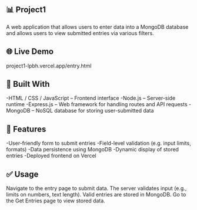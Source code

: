 ## 📊 Project1

A web application that allows users to enter data into a MongoDB database and allows users to view submitted entries via various filters.

## 🌐 Live Demo

project1-lpbh.vercel.app/entry.html

## 🧱 Built With

-HTML / CSS / JavaScript – Frontend interface
-Node.js – Server-side runtime
-Express.js – Web framework for handling routes and API requests
-MongoDB – NoSQL database for storing user-submitted data

## 🎯 Features

-User-friendly form to submit entries
-Field-level validation (e.g. input limits, formats)
-Data persistence using MongoDB
-Dynamic display of stored entries
-Deployed frontend on Vercel

## ✅ Usage

Navigate to the entry page to submit data.
The server validates input (e.g., limits on numbers, text length).
Valid entries are stored in MongoDB.
Go to the Get Entries page to view stored data.
